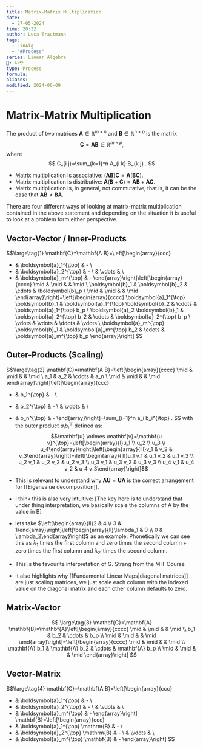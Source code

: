 ```yaml
---
title: Matrix-Matrix Multiplication
date:
  - 27-05-2024
time: 20:32
author: Luca Trautmann
tags:
  - LinAlg
  - "#Process"
series: Linear Algebra
🍙: いや
type: Process
formula: 
aliases: 
modified: 2024-06-09
---
```

# Matrix-Matrix Multiplication
The product of two matrices $\mathbf{A} \in \mathbb{R}^{m \times n}$ and $\mathbf{B} \in \mathbb{R}^{n \times p}$ is the matrix
$$
\mathbf{C}=\mathbf{A B} \in \mathbb{R}^{m \times p},
$$
where
$$
C_{i j}=\sum_{k=1}^n A_{i k} B_{k j} .
$$

- Matrix multiplication is associative: $(\mathbf{A B}) \mathbf{C}=\mathbf{A}(\mathbf{B C})$.
- Matrix multiplication is distributive: $\mathbf{A}(\mathbf{B}+\mathbf{C})=\mathbf{A B}+\mathbf{A C}$.
- Matrix multiplication is, in general, not commutative; that is, it can be the case that $\mathbf{A B} \neq \mathbf{B A}$.

There are four different ways of looking at matrix-matrix multiplication contained in the above statement and depending on the situation it is useful to look at a problem form either perspective. 

## Vector-Vector / Inner-Products
$$\large\tag{1}
\mathbf{C}=\mathbf{A B}=\left[\begin{array}{ccc}
- & \boldsymbol{a}_1^{\top} & - \\
- & \boldsymbol{a}_2^{\top} & - \\
& \vdots & \\
- & \boldsymbol{a}_m^{\top} & -
\end{array}\right]\left[\begin{array}{cccc}
\mid & \mid & & \mid \\
\boldsymbol{b}_1 & \boldsymbol{b}_2 & \cdots & \boldsymbol{b}_p \\
\mid & \mid & & \mid
\end{array}\right]=\left[\begin{array}{cccc}
\boldsymbol{a}_1^{\top} \boldsymbol{b}_1 & \boldsymbol{a}_1^{\top} \boldsymbol{b}_2 & \cdots & \boldsymbol{a}_1^{\top} b_p \\
\boldsymbol{a}_2 \boldsymbol{b}_1 & \boldsymbol{a}_2^{\top} b_2 & \cdots & \boldsymbol{a}_2^{\top} b_p \\
\vdots & \vdots & \ddots & \vdots \\
\boldsymbol{a}_m^{\top} \boldsymbol{b}_1 & \boldsymbol{a}_m^{\top} b_2 & \cdots & \boldsymbol{a}_m^{\top} b_p
\end{array}\right]
$$
## Outer-Products (Scaling)

$$\large\tag{2} 
\mathbf{C}=\mathbf{A B}=\left[\begin{array}{cccc}
\mid & \mid & & \mid \\
a_1 & a_2 & \cdots & a_n \\
\mid & \mid & & \mid
\end{array}\right]\left[\begin{array}{ccc}
- & b_1^{\top} & - \\
- & b_2^{\top} & - \\
& \vdots & \\
- & b_n^{\top} & -
\end{array}\right]=\sum_{i=1}^n a_i b_i^{\top} .
$$
with the outer product $a_i b_i^{\top}$ defined as: 
$$\mathbf{u} \otimes \mathbf{v}=\mathbf{u v}^{\top}=\left[\begin{array}{l}u_1 \\ u_2 \\ u_3 \\ u_4\end{array}\right]\left[\begin{array}{lll}v_1 & v_2 & v_3\end{array}\right]=\left[\begin{array}{lll}u_1 v_1 & u_1 v_2 & u_1 v_3 \\ u_2 v_1 & u_2 v_2 & u_2 v_3 \\ u_3 v_1 & u_3 v_2 & u_3 v_3 \\ u_4 v_1 & u_4 v_2 & u_4 v_3\end{array}\right]$$

- This is relevant to understand why $\mathbf{AU} =\mathbf{U\Lambda}$ is the correct arrangement for [[Eigenvalue decomposition]]. 
- I think this is also very intuitive: [The key here is to understand that under thing interpretation, we basically scale the columns of A by the value in B]
- lets take $\left[\begin{array}{ll}2 & 4 \\ 3 & 1\end{array}\right]\left[\begin{array}{ll}\lambda_1 & 0 \\ 0 & \lambda_2\end{array}\right]$ as an example: Phonetically we can see this as $\lambda_{1}$ times the first column and zero times the second column + zero times the first column and $\lambda_{2}$-times the second column. 
- This is the favourite interpretation of G. Strang from the MIT Course
- It also highlights why [[Fundamental Linear Maps|diagonal matrices]] are just scaling matrices, we just scale each column with the indexed value on the diagonal matrix and each other column defaults to zero. 
## Matrix-Vector

$$ \large\tag{3}
\mathbf{C}=\mathbf{A} \mathbf{B}=\mathbf{A}\left[\begin{array}{cccc}
\mid & \mid & & \mid \\
b_1 & b_2 & \cdots & b_p \\
\mid & \mid & & \mid
\end{array}\right]=\left[\begin{array}{cccc}
\mid & \mid & & \mid \\
\mathbf{A} b_1 & \mathbf{A} b_2 & \cdots & \mathbf{A} b_p \\
\mid & \mid & & \mid
\end{array}\right]
$$

## Vector-Matrix

$$\large\tag{4} 
\mathbf{C}=\mathbf{A B}=\left[\begin{array}{ccc}
- & \boldsymbol{a}_1^{\top} & - \\
- & \boldsymbol{a}_2^{\top} & - \\
& \vdots & \\
- & \boldsymbol{a}_m^{\top} & -
\end{array}\right] \mathbf{B}=\left[\begin{array}{ccc}
- & \boldsymbol{a}_1^{\top} \mathrm{B} & - \\
- & \boldsymbol{a}_2^{\top} \mathrm{B} & - \\
& \vdots & \\
- & \boldsymbol{a}_m^{\top} \mathbf{B} & -
\end{array}\right]
$$

